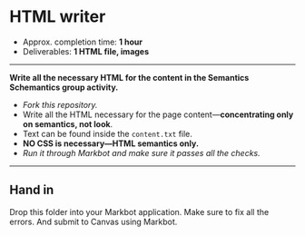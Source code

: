 # HTML writer

- Approx. completion time: **1 hour**
- Deliverables: **1 HTML file, images**

---

**Write all the necessary HTML for the content in the Semantics Schemantics group activity.**

- *Fork this repository.*
- Write all the HTML necessary for the page content—**concentrating only on semantics, not look**.
- Text can be found inside the `content.txt` file.
- **NO CSS is necessary—HTML semantics only.**
- *Run it through Markbot and make sure it passes all the checks.*

---

## Hand in

Drop this folder into your Markbot application. Make sure to fix all the errors. And submit to Canvas using Markbot.
